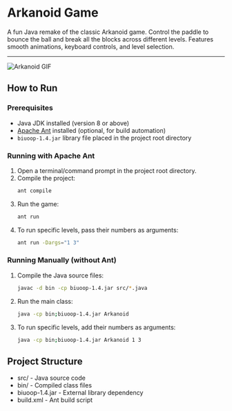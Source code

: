 # Arkanoid Game

A fun Java remake of the classic Arkanoid game. Control the paddle to bounce the ball and break all the blocks across different levels. Features smooth animations, keyboard controls, and level selection.

---
![Arkanoid GIF](https://github.com/user-attachments/assets/ea12c5bf-ef95-4fc9-8457-ec93edb79c92)

## How to Run

### Prerequisites

- Java JDK installed (version 8 or above)
- [Apache Ant](https://ant.apache.org/) installed (optional, for build automation)
- `biuoop-1.4.jar` library file placed in the project root directory

### Running with Apache Ant

1. Open a terminal/command prompt in the project root directory.
2. Compile the project:
   ```bash
   ant compile
   ```
3. Run the game:
   ```bash
   ant run
   ```
4. To run specific levels, pass their numbers as arguments:
   ```bash
   ant run -Dargs="1 3"
   ```

### Running Manually (without Ant)

1. Compile the Java source files:
   ```bash
   javac -d bin -cp biuoop-1.4.jar src/*.java
   ```
3. Run the main class:
   ```bash
   java -cp bin;biuoop-1.4.jar Arkanoid
   ```
4. To run specific levels, add their numbers as arguments:
   ```bash
   java -cp bin;biuoop-1.4.jar Arkanoid 1 3
   ```
## Project Structure

- src/ - Java source code
- bin/ - Compiled class files
- biuoop-1.4.jar - External library dependency
- build.xml - Ant build script
